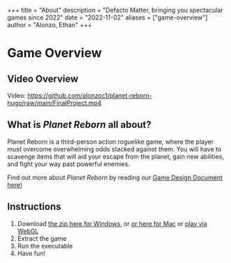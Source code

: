 +++
title = "About"
description = "Defacto Matter, bringing you spectacular games since 2022"
date = "2022-11-02"
aliases = ["game-overview"]
author = "Alonzo, Ethan"
+++

# Game Overview
## Video Overview
Video: https://github.com/alonzoc1/planet-reborn-hugo/raw/main/FinalProject.mp4
## What is *Planet Reborn* all about?
Planet Reborn is a third-person action roguelike game, where the player must overcome overwhelming odds stacked against them.
You will have to scavenge items that will aid your escape from the planet, gain new abilities, and fight your way past powerful enemies.

Find out more about *Planet Reborn* by reading our [Game Design Document here!](https://github.com/alonzoc1/planet-reborn-hugo/raw/main/Game%20Design%20Document%20Final-2.pdf)

## Instructions
1. Download [the zip here for Windows,](https://drive.google.com/file/d/1Rte0mGW33yPsjew5lhuc9aENuC4aAdO1/view?usp=sharing) or [or here for Mac](https://github.com/alonzoc1/planet-reborn/blob/main/Releases/Mac/MacDemoRelease.app.zip?raw=true) or [play via WebGL](https://example.com/)
2. Extract the game
3. Run the executable
4. Have fun!
